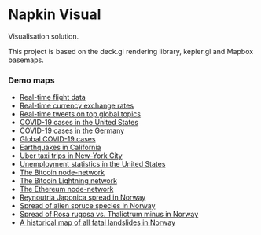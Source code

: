 # Napkin Visual

Visualisation solution.

This project is based on the deck.gl rendering library, kepler.gl and Mapbox basemaps.

### Demo maps

- [Real-time flight data](https://visual.napkin.no/flights.html)
- [Real-time currency exchange rates](https://visual.napkin.no/exchangerate.html)
- [Real-time tweets on top global topics](https://visual.napkin.no/twitter.html)
- [COVID-19 cases in the United States](https://visual.napkin.no/covid-usa.html)
- [COVID-19 cases in the Germany](https://visual.napkin.no/covid-germany.html)
- [Global COVID-19 cases](https://visual.napkin.no/covid-global.html)
- [Earthquakes in California](https://visual.napkin.no/earthquakes.html)
- [Uber taxi trips in New-York City](https://visual.napkin.no/taxi.html)
- [Unemployment statistics in the United States](https://visual.napkin.no/unemployment.html)
- [The Bitcoin node-network](https://visual.napkin.no/bitcoin-network.html)
- [The Bitcoin Lightning network](https://visual.napkin.no/lightning-network.html)
- [The Ethereum node-network](https://visual.napkin.no/ethereum-network.html)
- [Reynoutria Japonica spread in Norway](https://visual.napkin.no/reynoutria-japonica.html)
- [Spread of alien spruce species in Norway](https://visual.napkin.no/gran-picea.html)
- [Spread of Rosa rugosa vs. Thalictrum minus in Norway](https://visual.napkin.no/rynkerose-kystfrøstjerne.html)
- [A historical map of all fatal landslides in Norway](https://visual.napkin.no/skred.html)

